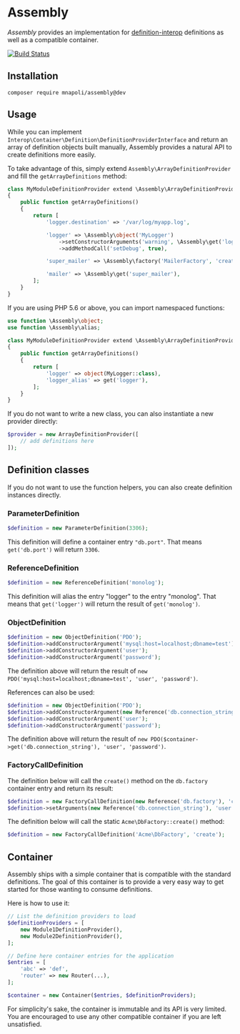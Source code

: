 # Assembly

*Assembly* provides an implementation for [definition-interop](https://github.com/container-interop/definition-interop) definitions as well as a compatible container.

[![Build Status](https://travis-ci.org/mnapoli/assembly.svg?branch=master)](https://travis-ci.org/mnapoli/assembly)

## Installation

```
composer require mnapoli/assembly@dev
```

## Usage

While you can implement `Interop\Container\Definition\DefinitionProviderInterface` and return an array of definition objects built manually, Assembly provides a natural API to create definitions more easily.

To take advantage of this, simply extend `Assembly\ArrayDefinitionProvider` and fill the `getArrayDefinitions` method:

```php
class MyModuleDefinitionProvider extend \Assembly\ArrayDefinitionProvider
{
    public function getArrayDefinitions()
    {
        return [
            'logger.destination' => '/var/log/myapp.log',

            'logger' => \Assembly\object('MyLogger')
                ->setConstructorArguments('warning', \Assembly\get('logger.destination'))
                ->addMethodCall('setDebug', true),

            'super_mailer' => \Assembly\factory('MailerFactory', 'create'),

            'mailer' => \Assembly\get('super_mailer'),
        ];
    }
}
```

If you are using PHP 5.6 or above, you can import namespaced functions:

```php
use function \Assembly\object;
use function \Assembly\alias;

class MyModuleDefinitionProvider extend \Assembly\ArrayDefinitionProvider
{
    public function getArrayDefinitions()
    {
        return [
            'logger' => object(MyLogger::class),
            'logger_alias' => get('logger'),
        ];
    }
}
```

If you do not want to write a new class, you can also instantiate a new provider directly:

```php
$provider = new ArrayDefinitionProvider([
    // add definitions here
]);
```

## Definition classes

If you do not want to use the function helpers, you can also create definition instances directly.

### ParameterDefinition

```php
$definition = new ParameterDefinition(3306);
```

This definition will define a container entry `"db.port"`. That means `get('db.port')` will return `3306`.

### ReferenceDefinition

```php
$definition = new ReferenceDefinition('monolog');
```

This definition will alias the entry "logger" to the entry "monolog". That means that `get('logger')` will return the result of `get('monolog')`.

### ObjectDefinition

```php
$definition = new ObjectDefinition('PDO');
$definition->addConstructorArgument('mysql:host=localhost;dbname=test');
$definition->addConstructorArgument('user');
$definition->addConstructorArgument('password');
```

The definition above will return the result of `new PDO('mysql:host=localhost;dbname=test', 'user', 'password')`.

References can also be used:

```php
$definition = new ObjectDefinition('PDO');
$definition->addConstructorArgument(new Reference('db.connection_string'));
$definition->addConstructorArgument('user');
$definition->addConstructorArgument('password');
```

The definition above will return the result of `new PDO($container->get('db.connection_string'), 'user', 'password')`.

### FactoryCallDefinition

The definition below will call the `create()` method on the `db.factory` container entry and return its result:

```php
$definition = new FactoryCallDefinition(new Reference('db.factory'), 'create');
$definition->setArguments(new Reference('db.connection_string'), 'user', 'password');
```

The definition below will call the static `Acme\DbFactory::create()` method:

```php
$definition = new FactoryCallDefinition('Acme\DbFactory', 'create');
```

## Container

Assembly ships with a simple container that is compatible with the standard definitions. The goal of this container is to provide a very easy way to get started for those wanting to consume definitions.

Here is how to use it:

```php
// List the definition providers to load
$definitionProviders = [
    new Module1DefinitionProvider(),
    new Module2DefinitionProvider(),
];

// Define here container entries for the application
$entries = [
    'abc' => 'def',
    'router' => new Router(...),
];

$container = new Container($entries, $definitionProviders);
```

For simplicity's sake, the container is immutable and its API is very limited. You are encouraged to use any other compatible container if you are left unsatisfied.
